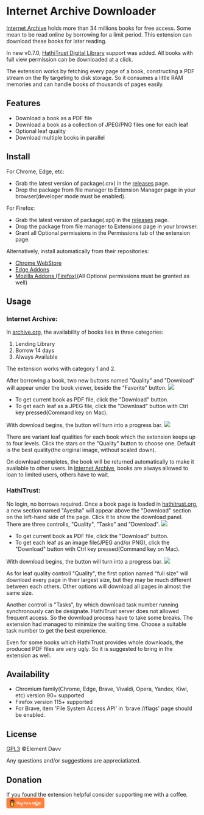 # Internet Archive Downloader

[Internet Archive](https://archive.org) holds more than 34 millions books for free access. Some mean to be read online by borrowing for a limit period. This extension can download these books for later reading.

In new v0.7.0, [HathiTrust Digital Library](https://hathitrust.org) support was added. All books with full view permission can be downloaded at a click.

The extension works by fetching every page of a book, constructing a PDF stream on the fly targeting to disk storage. So it consumes a little RAM memories and can handle books of thousands of pages easily.

## Features
* Download a book as a PDF file
* Download a book as a collection of JPEG/PNG files one for each leaf
* Optional leaf quality
* Download multiple books in parallel

## Install
For Chrome, Edge, etc:
* Grab the latest version of package(.crx) in the [releases](https://github.com/elementdavv/internet_archive_downloader/releases) page.
* Drop the package from file manager to Extension Manager page in your browser(developer mode must be enabled).

For Firefox:
* Grab the latest version of package(.xpi) in the [releases](https://github.com/elementdavv/internet_archive_downloader/releases) page.
* Drop the package from file manager to Extensions page in your browser.
* Grant all Optional permissions in the Permissions tab of the extension page.

Alternatively, install automatically from their repositories:
- [Chrome WebStore](https://chrome.google.com/webstore/detail/internet-archive-download/keimonnoakgkpnifppoomfdlkadghkjb)
- [Edge Addons](https://microsoftedge.microsoft.com/addons/detail/internet-archive-download/cnpoedgimjaecinmgfnfhfmcpcngeeje)
- [Mozilla Addons (Firefox)](https://addons.mozilla.org/en-US/firefox/addon/internet_archive_downloader/)(All Optional permissions must be granted as well)

## Usage
### Internet Archive:
In [archive.org](https://archive.org), the availability of books lies in three categories:
1) Lending Library
2) Borrow 14 days
3) Always Available

The extension works with category 1 and 2.

After borrowing a book, two new buttons named "Quality" and "Download" will appear under the book viewer, beside the "Favorite" button. 
<image src="resources/capture/borrow1_1280.png">

* To get current book as PDF file, click the "Download" button.
* To get each leaf as a JPEG file, click the "Download" button with Ctrl key pressed(Command key on Mac).

With download begins, the button will turn into a progress bar.
<image src="resources/capture/download1_1280.png">

There are variant leaf qualities for each book which the extension keeps up to four levels. Click the stars on the "Quality" button to choose one. Default is the best quality(the original image, without scaled down).

On download completes, the book will be returned automatically to make it available to other users. In [Internet Archive](https://archive.org), books are always allowed to loan to limited users, others have to wait.

### HathiTrust:
No login, no borrows required. Once a book page is loaded in [hathitrust.org](https://hathitrust.org), a new section named "Ayesha" will appear above the "Download" section on the left-hand side of the page. Click it to show the download panel. There are three controlls, "Quality", "Tasks" and "Download".
<image src="resources/capture/borrow2_1280.png">

* To get current book as PDF file, click the "Download" button.
* To get each leaf as an image file(JPEG and/or PNG), click the "Download" button with Ctrl key pressed(Command key on Mac).

With download begins, the button will turn into a progress bar.
<image src="resources/capture/download2_1280.png">

As for leaf quality controll "Quality", the first option named "full size" will download every page in their largest size, but they may be much different between each others. Other options will download all pages in almost the same size.

Another controll is "Tasks", by which download task number running synchronously can be designate. HathiTrust server does not allowed frequent access. So the download process have to take some breaks. The extension had managed to minimize the waiting time. Choose a suitable task number to get the best experience.

Even for some books which HathiTrust provides whole downloads, the produced PDF files are very ugly. So it is suggested to bring in the extension as well.

## Availability
* Chromium family(Chrome, Edge, Brave, Vivaldi, Opera, Yandex, Kiwi, etc) version 90+ supported
* Firefox version 115+ supported
* For Brave, item 'File System Access API' in 'brave://flags' page should be enabled.

## License
[GPL3](LICENSE) ©Element Davv

Any questions and/or suggestions are appreciatiated.

## Donation
If you found the extension helpful consider supporting me with a coffee. <a href='https://www.buymeacoffee.com/timelegend' target='_blank'><img src='resources/logo/bmc-orange.png' style='width:100px;height:28px'></a>
